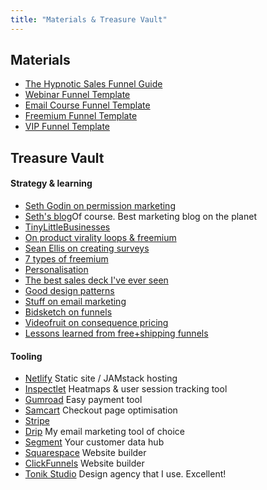 ```yaml
---
title: "Materials & Treasure Vault"
---
```


## Materials

-  [The Hypnotic Sales Funnel Guide](https://drive.google.com/open?id=1c4kXauw76Ndu3EWPK075uMtYxlFd3ehB)
-  [Webinar Funnel Template](https://drive.google.com/open?id=1GUfBPGbgnnWhux2RJyF8ZLsYnO1A2KY4)
-  [Email Course Funnel Template](https://drive.google.com/open?id=1kU5kozKkbGrwIZyLFpK-E1X-6t7ea4Lk)
-  [Freemium Funnel Template](https://drive.google.com/open?id=1QwR6qhl-G6cm_OgB8_f9E-j5XPG35Zjg)
-  [VIP Funnel Template](https://drive.google.com/open?id=1-JafUIUMnFsd20rKFYFawMynLExXT73b)

## Treasure Vault

#### Strategy & learning
- [Seth Godin on permission marketing](https://seths.blog/2008/01/permission-mark/)
- [Seth's blog](https://seths.blog/)Of course. Best marketing blog on the planet
- [TinyLittleBusinesses](https://tinylittlebusinesses.com/)
- [On product virality loops & freemium](https://medium.com/@searchbrat/lessons-ive-learned-from-growing-a-freemium-funnel-over-the-last-12-months-a3afcb4b2ab8)
- [Sean Ellis on creating surveys](https://growthhackers.com/videos/sean-ellis-growing-your-startup?comments=true)
- [7 types of freemium](https://sixteenventures.com/seven-types-of-freemium)
- [Personalisation](https://growthlab.com/3-personalization-tweaks-that-boosted-my-sales-by-70-percent)
- [The best sales deck I've ever seen](https://medium.com/the-mission/the-greatest-sales-deck-ive-ever-seen-4f4ef3391ba0)
- [Good design patterns](http://ui-patterns.com/patterns)
- [Stuff on email marketing](https://growth.org/blog/the-future-of-email-highs-lows-and-lessons-from-100000-outreach-emails)
- [Bidsketch on funnels](https://www.bidsketch.com/blog/marketing/automated-email-marketing)
- [Videofruit on consequence pricing](https://videofruit.com/blog/consequence-pricing)
- [Lessons learned from free+shipping funnels](http://metricdrivenmarketer.com/blog/7-lessons-learned-from-7-free-plus-shipping-funnels-in-one-year/)

#### Tooling
- [Netlify](https://netlify.com/) Static site / JAMstack hosting
- [Inspectlet](https://www.inspectlet.com/) Heatmaps & user session tracking tool
- [Gumroad](https://Gumroad.com/) Easy payment tool
- [Samcart](https://samcart.com/) Checkout page optimisation
- [Stripe](https://Stripe.com/)
- [Drip](https://Drip.com/) My email marketing tool of choice
- [Segment](https://Segment.com/) Your customer data hub
- [Squarespace](https://Squarespace.com/) Website builder
- [ClickFunnels](https://ClickFunnels.com/) Website builder
- [Tonik Studio](https://tonik.pl/) Design agency that I use. Excellent!